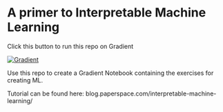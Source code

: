 # A primer to Interpretable Machine Learning

Click this button to run this repo on Gradient

[![Gradient](https://assets.paperspace.io/img/gradient-badge.svg)](https://console.paperspace.com/te72i7f1w/notebook/rh929au1ovcnlns?file=interpretable-ml-notebook.ipynb)

Use this repo to create a Gradient Notebook containing the exercises for creating ML.

Tutorial can be found here: blog.paperspace.com/interpretable-machine-learning/
